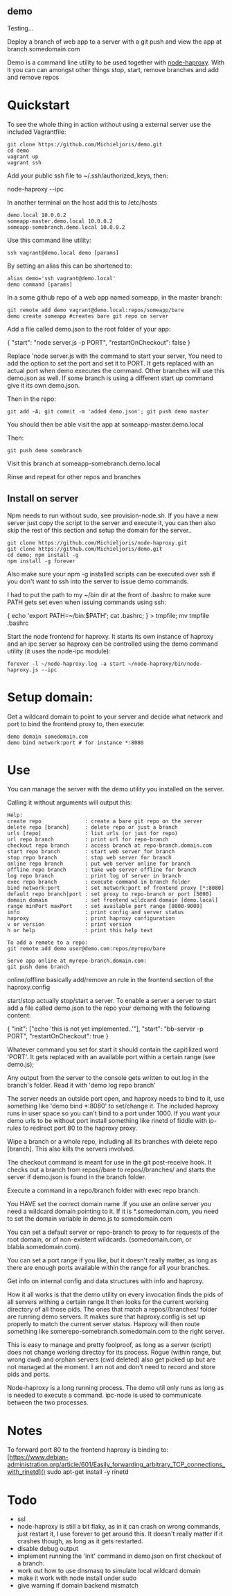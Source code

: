 demo
--------

Testing...

Deploy a branch of web app to a server with a git push and view the app at branch.somedomain.com

Demo is a command line utility to be used together with
[node-haproxy](https://github.com/michieljoris/node-haproxy). With it you can
can amongst other things stop, start, remove branches and add and remove repos

# Quickstart

To see the whole thing in action without using a external server use the included
Vagrantfile:

    git clone https://github.com/Michieljoris/demo.git
    cd demo
    vagrant up
    vagrant ssh

Add your public ssh file to ~/.ssh/authorized_keys, then:

   node-haproxy --ipc

In another terminal on the host add this to /etc/hosts

    demo.local 10.0.0.2
    someapp-master.demo.local 10.0.0.2
    someapp-somebranch.demo.local 10.0.0.2

Use this command line utility: 

    ssh vagrant@demo.local demo [params]

By setting an alias this can be shortened to:

    alias demo='ssh vagrant@demo.local'
    demo command [params]

In a some github repo of a web app named someapp, in the master branch:

    git remote add demo vagrant@demo.local:repos/someapp/bare
    demo create someapp #creates bare git repo on server

Add a file called demo.json to the root folder of your app:

{
    "start": "node server.js -p PORT",
    "restartOnCheckout": false
}

Replace 'node server.js with the command to start your server, You need to add
the option to set the port and set it to PORT. It gets replaced with an actual
port when demo executes the command. Other branches will use this demo.json as
well. If some branch is using a different start up command give it its own demo.json.

Then in the repo:

    git add -A; git commit -m 'added demo.json'; git push demo master

You should then be able visit the app at someapp-master.demo.local

Then:

    git push demo somebranch

Visit this branch at someapp-somebranch.demo.local

Rinse and repeat for other repos and branches

## Install on server

Npm needs to run without sudo, see provision-node.sh. If you have a new server
just copy the script to the server and execute it, you can then also skip the
rest of this section and setup the domain for the server..

    git clone https://github.com/Michieljoris/node-haproxy.git
    git clone https://github.com/Michieljoris/demo.git
    cd demo; npm install -g
    npm install -g forever

Also make sure your npm -g installed scripts can be executed over ssh if you
don't want to ssh into the server to issue demo commands.

I had to put the path to my ~/bin dir at the front of .bashrc to make sure
PATH gets set even when issuing commands using ssh:

{ echo 'export PATH=~/bin:$PATH'; cat .bashrc; } > tmpfile; mv tmpfile .bashrc

Start the node frontend for haproxy. It starts its own instance of haproxy and
an ipc server so haproxy can be controlled using the demo command utility (it
uses the node-ipc module):

    forever -l ~/node-haproxy.log -a start ~/node-haproxy/bin/node-haproxy.js --ipc

# Setup domain:

Get a wildcard domain to point to your server and decide what network and port
to bind the frontend proxy to, then execute:

    demo domain somedomain.com 
    demo bind network:port # for instance *:8080

# Use

You can manage the server with the demo utility you installed on the server.

Calling it without arguments  will output this:

    Help:
    create repo              : create a bare git repo on the server
    delete repo [branch]     : delete repo or just a branch
    urls [repo]              : list urls (or just for repo)
    url repo branch          : print url for repo-branch
    checkout repo branch     : access branch at repo-branch.domain.com
    start repo branch        : start web server for branch
    stop repo branch         : stop web server for branch
    online repo branch       : put web server online for branch
    offline repo branch      : take web server offline for branch
    log repo branch          : print log of server in branch
    exec repo branch         : execute command in branch folder
    bind network:port        : set network:port of frontend proxy [*:8080]
    default repo branch|port : set proxy to repo-branch or port [5000]
    domain domain            : set frontend wildcard domain [demo.local]
    range minPort maxPort    : set available port range [8000-9000]
    info                     : print config and server status
    haproxy                  : print haproxy configuration
    v or version             : print version
    h or help                : print this help text

    To add a remote to a repo:
    git remote add demo user@demo.com:repos/myrepo/bare

    Serve app online at myrepo-branch.domain.com:
    git push demo branch

online/offline basically add/remove an rule in the frontend section of the
haproxy.config

start/stop actually stop/start a server. To enable a server a server to start
add a file called demo.json to the repo your demoing with the following content:

{
    "init": ["echo 'this is not yet implemented..'"], 
    "start": "bb-server -p PORT",
    "restartOnCheckout": true
}

Whatever command you set for start it should contain the capitilized word
'PORT'. It gets replaced with an available port within a certain range (see
demo.js);

Any output from the server to the console gets written to out.log in the
branch's folder. Read it with 'demo log repo branch'

The server needs an outside port open, and haproxy needs to bind to it, use
something like 'demo bind *:8080' to set/change it. The included haproxy runs in
user space so you can't bind to a port under 1000. If you want your demo urls to
be without port install something like rinetd of fiddle with ip-rules to
redirect port 80 to the haproxy proxy.

Wipe a branch or a whole repo, including all its branches with delete repo
[branch]. This also kills the servers involved. 

The checkout command is meant for use in the git post-receive hook. It checks
out a branch from repos/<repo>/bare to repos/<repo>/branches/<branch> and starts
the server if demo.json is found in the branch folder. 

Execute a command in a repo/branch folder with exec repo branch.

You HAVE set the correct domain name .If you use an online server you need a
wildcard domain pointing to it. If it is *.somedomain.com, you need to set the
domain variable in demo.js to somedomain.com

You can set a default server or repo-branch to proxy to for requests of the root
domain, or of non-existent wildcards. (somedomain.com, or blabla.somedomain.com).

You can set a port range if you like, but it doesn't really matter, as long as
there are enough ports available within the range for all your branches.

Get info on internal config and data structures with info and haproxy.

How it all works is that the demo utility on every invocation finds the pids of
all servers withing a certain range.It then looks for the current working
directory of all those pids. The ones that match a
repos/<repo>/branches/<branch> folder are running demo servers. It makes sure
that haproxy.config is set up properly to match the current server status.
Haproxy will then route something like somerepo-somebranch.somedomain.com to
the right server.

This is easy to manage and pretty foolproof, as long as a server (script) does
not change working directoy for its process. Rogue (within range, but wrong cwd)
and orphan servers (cwd deleted) also get picked up but are not managed at the
moment. I am not and don't need to record and store pids and ports.

Node-haproxy is a long running process. The demo util only runs as long as is
needed to execute a command. ipc-node is used to communicate between the two
processes.

# Notes

To forward port 80 to the frontend haproxy is binding to: 
[https://www.debian-administration.org/article/601/Easily_forwarding_arbitrary_TCP_connections_with_rinetd]()
sudo apt-get install -y rinetd


# Todo

* ssl
* node-haproxy is still a bit flaky, as in it can crash on wrong commands, just
restart it, I use forever to get  around this. It doesn't really matter if it
crashes though, as long as it gets restarted.
* disable debug output 
* implement running the 'init' command in demo.json on first checkout of a branch.
* work out how to use dnsmasq to simulate local wildcard domain
* make it work with node install under sudo
* give warning if domain backend mismatch


